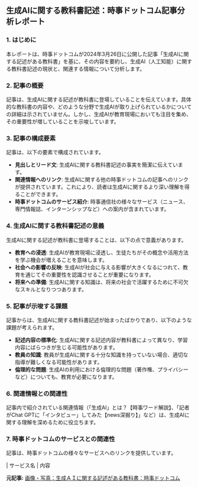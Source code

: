 ## 生成AIに関する教科書記述：時事ドットコム記事分析レポート

### 1. はじめに

本レポートは、時事ドットコムが2024年3月26日に公開した記事「生成AIに関する記述がある教科書」を基に、その内容を要約し、生成AI（人工知能）に関する教科書記述の現状と、関連する情報について分析します。

### 2. 記事の概要

記事は、生成AIに関する記述が教科書に登場していることを伝えています。具体的な教科書の内容や、どのような分野で生成AIが取り上げられているかについての詳細は示されていません。しかし、生成AIが教育現場においても注目を集め、その重要性が増していることを示唆しています。

### 3. 記事の構成要素

記事は、以下の要素で構成されています。

* **見出しとリード文**: 生成AIに関する教科書記述の事実を簡潔に伝えています。
* **関連情報へのリンク**: 生成AIに関する他の時事ドットコムの記事へのリンクが提供されています。これにより、読者は生成AIに関するより深い理解を得ることができます。
* **時事ドットコムのサービス紹介**: 時事通信社の様々なサービス（ニュース、専門情報誌、インターンシップなど）への案内が含まれています。

### 4. 生成AIに関する教科書記述の意義

生成AIに関する記述が教科書に登場することは、以下の点で意義があります。

* **教育への浸透**: 生成AIが教育現場に浸透し、生徒たちがその概念や活用方法を学ぶ機会が増えることを意味します。
* **社会への影響の反映**: 生成AIが社会に与える影響が大きくなるにつれて、教育を通じてその重要性を認識させることが重要になります。
* **将来への準備**: 生成AIに関する知識は、将来の社会で活躍するために不可欠なスキルとなりつつあります。

### 5. 記事が示唆する課題

記事からは、生成AIに関する教科書記述が始まったばかりであり、以下のような課題が考えられます。

* **記述内容の標準化**: 生成AIに関する記述内容が教科書によって異なり、学習内容にばらつきが生じる可能性があります。
* **教員の知識**: 教員が生成AIに関する十分な知識を持っていない場合、適切な指導が難しくなる可能性があります。
* **倫理的な問題**: 生成AIの利用における倫理的な問題（著作権、プライバシーなど）についても、教育が必要になります。

### 6. 関連情報との関連性

記事内で紹介されている関連情報（「生成AI」とは？【時事ワード解説】、「記者がChat GPTに「インタビュー」してみた【news深掘り】」など）は、生成AIに関する理解を深めるために役立ちます。

### 7. 時事ドットコムのサービスとの関連性

記事は、時事ドットコムの様々なサービスへのリンクを提供しています。

| サービス名 | 内容 

**元記事:** [画像・写真：生成ＡＩに関する記述がある教科書：時事ドットコム](https://www.jiji.com/jc/p?id=20250325155753-0084525818)